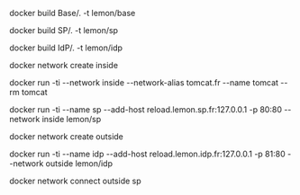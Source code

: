 docker build Base/. -t lemon/base  

docker build SP/. -t lemon/sp  

docker build IdP/. -t lemon/idp  

docker network create inside  

docker run -ti --network inside  --network-alias tomcat.fr --name tomcat --rm tomcat   

docker run -ti --name sp --add-host reload.lemon.sp.fr:127.0.0.1 -p 80:80 --network inside lemon/sp  

docker network create outside  

docker run -ti --name idp --add-host reload.lemon.idp.fr:127.0.0.1 -p 81:80 --network outside lemon/idp  

docker network connect outside sp  

